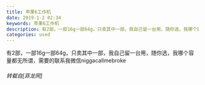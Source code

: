 ```yaml
---
title: 苹果6工作机
date: 2019-1-2 02:34
keywords: 苹果6工作机
description: 有2部，一部16g一部64g，只卖其中一部，我自己留一台用，随你选，我哪个容量都无所谓，需要的联系我微信niggacallmebroke
categories: used
---
```

<td class="t_f" id="postmessage_2601440">

有2部，一部16g一部64g，只卖其中一部，我自己留一台用，随你选，我哪个容量都无所谓，需要的联系我微信niggacallmebroke</td>
###### 转载自[菲龙网]